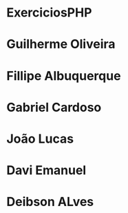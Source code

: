 # ExerciciosPHP

# Guilherme Oliveira
# Fillipe Albuquerque
# Gabriel Cardoso
# João Lucas
# Davi Emanuel
# Deibson ALves

